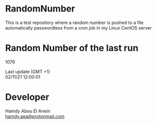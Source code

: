 # RandomNumber    
This is a test repository where a random number is pushed to a file automatically passwordless from a cron job in my Linux CentOS server    
# Random Number of the last run   
1076
      
Last update (GMT +1)    
02/11/21 12:00:01
# Developer    
Hamdy Abou El Anein   
hamdy.aea@protonmail.com

